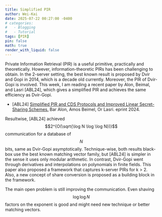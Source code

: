 ```yaml
---
title: Simplified PIR
author: Wei-Kai
date: 2025-07-22 00:27:00 -0400
# categories:
#   - Blogging
#   - Tutorial
tags: [PIR]
pin: false
math: true
render_with_liquid: false
---
```


Private Information Retrieval (PIR) is a useful primitive, practically and theoretically. However, information-theoretic PIRs has been challenging to obtain. In the 2-server setting, the best known result is proposed by Dvir and Gopi in 2014, which is a decade old currently. Moreover, the PIR of Dvir-Gopi is involved. This week, I am reading a recent paper by Alon, Beimal, and Lasri [ABL24], which gives a simplified PIR and achieves the same efficiency as Dvir-Gopi.

- [ABL24] [Simplified PIR and CDS Protocols and Improved Linear Secret-Sharing Schemes.](https://eprint.iacr.org/2024/1599) Bar Alon, Amos Beimel, Or Lasri. eprint 2024.

Resultwise, [ABL24] achieved $$2^{O(\sqrt{\log N \log \log N})}$$ communication for a database of $$N$$ bits, same as Dvir-Gopi asymptotically. Technique-wise, both results black-box use the best known matching vector family, but [ABL24] is simpler in the sense it uses only modular arithmetic. In contrast, Dvir-Gopi went through derivatives and interpolations on polynomials in finite fields. This paper also proposed a framework that captures k-server PIRs for k > 2. Also, a new concept of share conversion is proposed as a building block in the framework.

The main open problem is still improving the communication. Even shaving $$\log \log N$$ factors on the exponent is good and might need new technique or better matching vectors.
